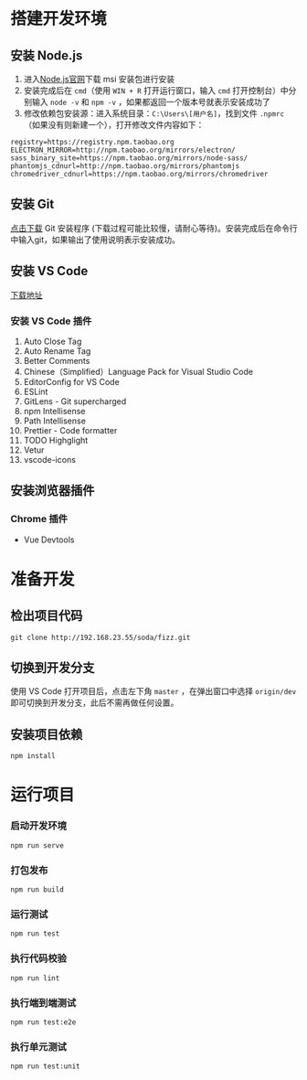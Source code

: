 # 搭建开发环境

## 安装 Node.js

1. 进入[Node.js官网](https://nodejs.org/en/download/)下载 msi 安装包进行安装
2. 安装完成后在 `cmd`（使用 `WIN + R` 打开运行窗口，输入 `cmd` 打开控制台）中分别输入 `node -v` 和 `npm -v` ，如果都返回一个版本号就表示安装成功了
3. 修改依赖包安装源：进入系统目录：`C:\Users\[用户名]`，找到文件 `.npmrc`（如果没有则新建一个），打开修改文件内容如下：

```
registry=https://registry.npm.taobao.org
ELECTRON_MIRROR=http://npm.taobao.org/mirrors/electron/
sass_binary_site=https://npm.taobao.org/mirrors/node-sass/
phantomjs_cdnurl=http://npm.taobao.org/mirrors/phantomjs
chromedriver_cdnurl=https://npm.taobao.org/mirrors/chromedriver
```

## 安装 Git

[点击下载](https://git-scm.com/download/win) Git 安装程序 (下载过程可能比较慢，请耐心等待)。安装完成后在命令行中输入git，如果输出了使用说明表示安装成功。

## 安装 VS Code

[下载地址](https://code.visualstudio.com/)

### 安装 VS Code 插件

1. Auto Close Tag
2. Auto Rename Tag
3. Better Comments
4. Chinese（Simplified）Language Pack for Visual Studio Code
5. EditorConfig for VS Code
6. ESLint
7. GitLens - Git supercharged
8. npm Intellisense
9. Path Intellisense
10. Prettier - Code formatter
11. TODO Highglight
12. Vetur
13. vscode-icons

## 安装浏览器插件

### Chrome 插件

* Vue Devtools

# 准备开发

## 检出项目代码

```
git clone http://192.168.23.55/soda/fizz.git
```

## 切换到开发分支

使用 VS Code 打开项目后，点击左下角 `master` ，在弹出窗口中选择 `origin/dev` 即可切换到开发分支，此后不需再做任何设置。

## 安装项目依赖
```
npm install
```

# 运行项目

### 启动开发环境
```
npm run serve
```

### 打包发布
```
npm run build
```

### 运行测试
```
npm run test
```

### 执行代码校验
```
npm run lint
```

### 执行端到端测试
```
npm run test:e2e
```

### 执行单元测试
```
npm run test:unit
```
